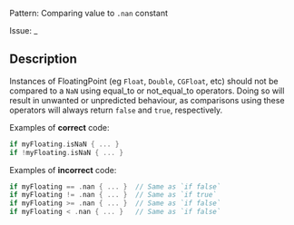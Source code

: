 Pattern: Comparing value to `.nan` constant

Issue: _

## Description

Instances of FloatingPoint (eg `Float`, `Double`, `CGFloat`, etc) should not be compared to a `NaN` using equal_to or not_equal_to operators. Doing so will result in unwanted or unpredicted behaviour, as comparisons using these operators will always return `false` and `true`, respectively.

Examples of **correct** code:

```swift
if myFloating.isNaN { ... }
if !myFloating.isNaN { ... }
```

Examples of **incorrect** code:

```swift
if myFloating == .nan { ... }  // Same as `if false`
if myFloating != .nan { ... }  // Same as `if true`
if myFloating >= .nan { ... }  // Same as `if false`
if myFloating < .nan { ... }   // Same as `if false`
```